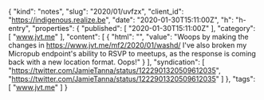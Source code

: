 {
  "kind": "notes",
  "slug": "2020/01/uvfzx",
  "client_id": "https://indigenous.realize.be",
  "date": "2020-01-30T15:11:00Z",
  "h": "h-entry",
  "properties": {
    "published": [
      "2020-01-30T15:11:00Z"
    ],
    "category": [
      "www.jvt.me"
    ],
    "content": [
      {
        "html": "",
        "value": "Woops by making the changes in https://www.jvt.me/mf2/2020/01/washd/ I've also broken my Micropub endpoint's ability to RSVP to meetups, as the response is coming back with a new location format. Oops!"
      }
    ],
    "syndication": [
      "https://twitter.com/JamieTanna/status/1222901320509612035",
      "https://twitter.com/JamieTanna/status/1222901320509612035"
    ]
  },
  "tags": [
    "www.jvt.me"
  ]
}
